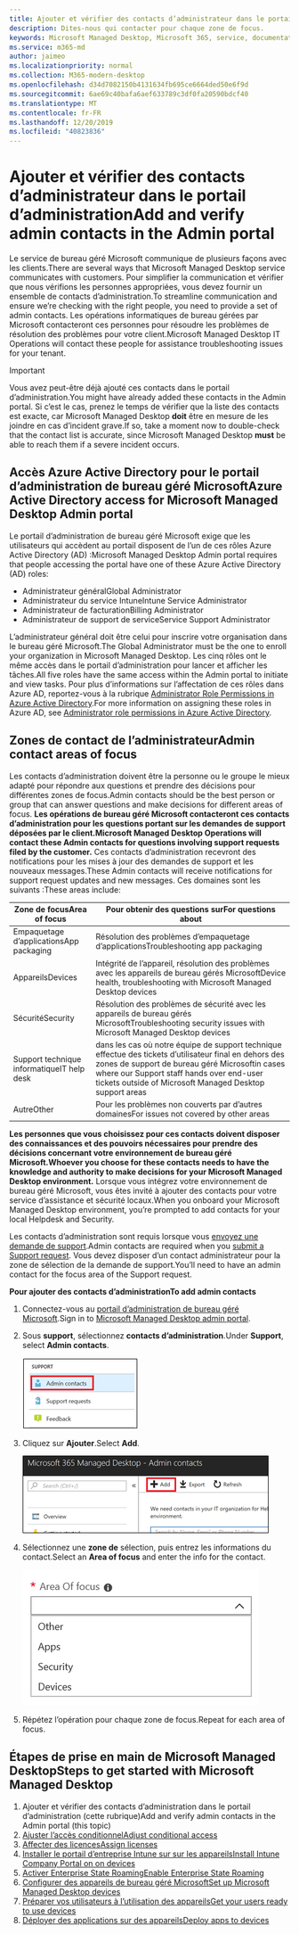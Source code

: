 ```yaml
---
title: Ajouter et vérifier des contacts d’administrateur dans le portail d’administration
description: Dites-nous qui contacter pour chaque zone de focus.
keywords: Microsoft Managed Desktop, Microsoft 365, service, documentation
ms.service: m365-md
author: jaimeo
ms.localizationpriority: normal
ms.collection: M365-modern-desktop
ms.openlocfilehash: d34d7082150b4131634fb695ce6664ded50e6f9d
ms.sourcegitcommit: 6ae69c40bafa6aef633789c3df0fa20590bdcf40
ms.translationtype: MT
ms.contentlocale: fr-FR
ms.lasthandoff: 12/20/2019
ms.locfileid: "40823836"
---
```

# <a name="add-and-verify-admin-contacts-in-the-admin-portal"></a><span data-ttu-id="48830-104">Ajouter et vérifier des contacts d’administrateur dans le portail d’administration</span><span class="sxs-lookup"><span data-stu-id="48830-104">Add and verify admin contacts in the Admin portal</span></span>

<span data-ttu-id="48830-105">Le service de bureau géré Microsoft communique de plusieurs façons avec les clients.</span><span class="sxs-lookup"><span data-stu-id="48830-105">There are several ways that Microsoft Managed Desktop service communicates with customers.</span></span> <span data-ttu-id="48830-106">Pour simplifier la communication et vérifier que nous vérifions les personnes appropriées, vous devez fournir un ensemble de contacts d’administration.</span><span class="sxs-lookup"><span data-stu-id="48830-106">To streamline communication and ensure we’re checking with the right people, you need to provide a set of admin contacts.</span></span> <span data-ttu-id="48830-107">Les opérations informatiques de bureau gérées par Microsoft contacteront ces personnes pour résoudre les problèmes de résolution des problèmes pour votre client.</span><span class="sxs-lookup"><span data-stu-id="48830-107">Microsoft Managed Desktop IT Operations will contact these people for assistance troubleshooting issues for your tenant.</span></span>

> [!IMPORTANT]
> <span data-ttu-id="48830-108">Vous avez peut-être déjà ajouté ces contacts dans le portail d’administration.</span><span class="sxs-lookup"><span data-stu-id="48830-108">You might have already added these contacts in the Admin portal.</span></span> <span data-ttu-id="48830-109">Si c’est le cas, prenez le temps de vérifier que la liste des contacts est exacte, car Microsoft Managed Desktop **doit** être en mesure de les joindre en cas d’incident grave.</span><span class="sxs-lookup"><span data-stu-id="48830-109">If so, take a moment now to double-check that the contact list is accurate, since Microsoft Managed Desktop **must** be able to reach them if a severe incident occurs.</span></span>

## <a name="azure-active-directory-access-for-microsoft-managed-desktop-admin-portal"></a><span data-ttu-id="48830-110">Accès Azure Active Directory pour le portail d’administration de bureau géré Microsoft</span><span class="sxs-lookup"><span data-stu-id="48830-110">Azure Active Directory access for Microsoft Managed Desktop Admin portal</span></span>

<span data-ttu-id="48830-111">Le portail d’administration de bureau géré Microsoft exige que les utilisateurs qui accèdent au portail disposent de l’un de ces rôles Azure Active Directory (AD) :</span><span class="sxs-lookup"><span data-stu-id="48830-111">Microsoft Managed Desktop Admin portal requires that people accessing the portal have one of these Azure Active Directory (AD) roles:</span></span>
- <span data-ttu-id="48830-112">Administrateur général</span><span class="sxs-lookup"><span data-stu-id="48830-112">Global Administrator</span></span>
- <span data-ttu-id="48830-113">Administrateur du service Intune</span><span class="sxs-lookup"><span data-stu-id="48830-113">Intune Service Administrator</span></span>
- <span data-ttu-id="48830-114">Administrateur de facturation</span><span class="sxs-lookup"><span data-stu-id="48830-114">Billing Administrator</span></span>
- <span data-ttu-id="48830-115">Administrateur de support de service</span><span class="sxs-lookup"><span data-stu-id="48830-115">Service Support Administrator</span></span>

<span data-ttu-id="48830-116">L’administrateur général doit être celui pour inscrire votre organisation dans le bureau géré Microsoft.</span><span class="sxs-lookup"><span data-stu-id="48830-116">The Global Administrator must be the one to enroll your organization in Microsoft Managed Desktop.</span></span> <span data-ttu-id="48830-117">Les cinq rôles ont le même accès dans le portail d’administration pour lancer et afficher les tâches.</span><span class="sxs-lookup"><span data-stu-id="48830-117">All five roles have the same access within the Admin portal to initiate and view tasks.</span></span> <span data-ttu-id="48830-118">Pour plus d’informations sur l’affectation de ces rôles dans Azure AD, reportez-vous à la rubrique [Administrator Role Permissions in Azure Active Directory](https://docs.microsoft.com/azure/active-directory/users-groups-roles/directory-assign-admin-roles).</span><span class="sxs-lookup"><span data-stu-id="48830-118">For more information on assigning these roles in Azure AD, see [Administrator role permissions in Azure Active Directory](https://docs.microsoft.com/azure/active-directory/users-groups-roles/directory-assign-admin-roles).</span></span> 

## <a name="admin-contact-areas-of-focus"></a><span data-ttu-id="48830-119">Zones de contact de l’administrateur</span><span class="sxs-lookup"><span data-stu-id="48830-119">Admin contact areas of focus</span></span>

<span data-ttu-id="48830-120">Les contacts d’administration doivent être la personne ou le groupe le mieux adapté pour répondre aux questions et prendre des décisions pour différentes zones de focus.</span><span class="sxs-lookup"><span data-stu-id="48830-120">Admin contacts should be the best person or group that can answer questions and make decisions for different areas of focus.</span></span> <span data-ttu-id="48830-121">**Les opérations de bureau géré Microsoft contacteront ces contacts d’administration pour les questions portant sur les demandes de support déposées par le client.**</span><span class="sxs-lookup"><span data-stu-id="48830-121">**Microsoft Managed Desktop Operations will contact these Admin contacts for questions involving support requests filed by the customer.**</span></span> <span data-ttu-id="48830-122">Ces contacts d’administration recevront des notifications pour les mises à jour des demandes de support et les nouveaux messages.</span><span class="sxs-lookup"><span data-stu-id="48830-122">These Admin contacts will receive notifications for support request updates and new messages.</span></span> <span data-ttu-id="48830-123">Ces domaines sont les suivants :</span><span class="sxs-lookup"><span data-stu-id="48830-123">These areas include:</span></span>

<span data-ttu-id="48830-124">Zone de focus</span><span class="sxs-lookup"><span data-stu-id="48830-124">Area of focus</span></span> | <span data-ttu-id="48830-125">Pour obtenir des questions sur</span><span class="sxs-lookup"><span data-stu-id="48830-125">For questions about</span></span>
--- | ---
<span data-ttu-id="48830-126">Empaquetage d’applications</span><span class="sxs-lookup"><span data-stu-id="48830-126">App packaging</span></span> | <span data-ttu-id="48830-127">Résolution des problèmes d’empaquetage d’applications</span><span class="sxs-lookup"><span data-stu-id="48830-127">Troubleshooting app packaging</span></span>
<span data-ttu-id="48830-128">Appareils</span><span class="sxs-lookup"><span data-stu-id="48830-128">Devices</span></span> | <span data-ttu-id="48830-129">Intégrité de l’appareil, résolution des problèmes avec les appareils de bureau gérés Microsoft</span><span class="sxs-lookup"><span data-stu-id="48830-129">Device health, troubleshooting with Microsoft Managed Desktop devices</span></span>
<span data-ttu-id="48830-130">Sécurité</span><span class="sxs-lookup"><span data-stu-id="48830-130">Security</span></span> | <span data-ttu-id="48830-131">Résolution des problèmes de sécurité avec les appareils de bureau gérés Microsoft</span><span class="sxs-lookup"><span data-stu-id="48830-131">Troubleshooting security issues with Microsoft Managed Desktop devices</span></span>
<span data-ttu-id="48830-132">Support technique informatique</span><span class="sxs-lookup"><span data-stu-id="48830-132">IT help desk</span></span> | <span data-ttu-id="48830-133">dans les cas où notre équipe de support technique effectue des tickets d’utilisateur final en dehors des zones de support de bureau géré Microsoft</span><span class="sxs-lookup"><span data-stu-id="48830-133">in cases where our Support staff hands over end-user tickets outside of Microsoft Managed Desktop support areas</span></span> 
<span data-ttu-id="48830-134">Autre</span><span class="sxs-lookup"><span data-stu-id="48830-134">Other</span></span> | <span data-ttu-id="48830-135">Pour les problèmes non couverts par d’autres domaines</span><span class="sxs-lookup"><span data-stu-id="48830-135">For issues not covered by other areas</span></span>

<span data-ttu-id="48830-136">**Les personnes que vous choisissez pour ces contacts doivent disposer des connaissances et des pouvoirs nécessaires pour prendre des décisions concernant votre environnement de bureau géré Microsoft.**</span><span class="sxs-lookup"><span data-stu-id="48830-136">**Whoever you choose for these contacts needs to have the knowledge and authority to make decisions for your Microsoft Managed Desktop environment.**</span></span> <span data-ttu-id="48830-137">Lorsque vous intégrez votre environnement de bureau géré Microsoft, vous êtes invité à ajouter des contacts pour votre service d’assistance et sécurité locaux.</span><span class="sxs-lookup"><span data-stu-id="48830-137">When you onboard your Microsoft Managed Desktop environment, you’re prompted to add contacts for your local Helpdesk and Security.</span></span> 

<span data-ttu-id="48830-138">Les contacts d’administration sont requis lorsque vous [envoyez une demande de support](../service-description/support.md).</span><span class="sxs-lookup"><span data-stu-id="48830-138">Admin contacts are required when you [submit a Support request](../service-description/support.md).</span></span> <span data-ttu-id="48830-139">Vous devez disposer d’un contact administrateur pour la zone de sélection de la demande de support.</span><span class="sxs-lookup"><span data-stu-id="48830-139">You’ll need to have an admin contact for the focus area of the Support request.</span></span> 

<span data-ttu-id="48830-140">**Pour ajouter des contacts d’administration**</span><span class="sxs-lookup"><span data-stu-id="48830-140">**To add admin contacts**</span></span>

1.  <span data-ttu-id="48830-141">Connectez-vous au [portail d’administration de bureau géré Microsoft](https://aka.ms/mwaasportal).</span><span class="sxs-lookup"><span data-stu-id="48830-141">Sign in to [Microsoft Managed Desktop admin portal](https://aka.ms/mwaasportal).</span></span> 

2.  <span data-ttu-id="48830-142">Sous **support**, sélectionnez **contacts d’administration**.</span><span class="sxs-lookup"><span data-stu-id="48830-142">Under **Support**, select **Admin contacts**.</span></span> 

    ![Menu support, contacts administrateur dans la partie supérieure sélectionnée](images/admincontacts.png)

3. <span data-ttu-id="48830-144">Cliquez sur **Ajouter**.</span><span class="sxs-lookup"><span data-stu-id="48830-144">Select **Add**.</span></span>

    ![Portail d’administration, bouton Ajouter, à gauche de l’option Exporter et actualiser](images/adminadd.png)

4.  <span data-ttu-id="48830-146">Sélectionnez une **zone de** sélection, puis entrez les informations du contact.</span><span class="sxs-lookup"><span data-stu-id="48830-146">Select an **Area of focus** and enter the info for the contact.</span></span> 

    ![Liste des domaines ciblés, tels que les autres, les applications et la sécurité](images/areaoffocus.png)

5. <span data-ttu-id="48830-148">Répétez l’opération pour chaque zone de focus.</span><span class="sxs-lookup"><span data-stu-id="48830-148">Repeat for each area of focus.</span></span> 

## <a name="steps-to-get-started-with-microsoft-managed-desktop"></a><span data-ttu-id="48830-149">Étapes de prise en main de Microsoft Managed Desktop</span><span class="sxs-lookup"><span data-stu-id="48830-149">Steps to get started with Microsoft Managed Desktop</span></span>

1. <span data-ttu-id="48830-150">Ajouter et vérifier des contacts d’administration dans le portail d’administration (cette rubrique)</span><span class="sxs-lookup"><span data-stu-id="48830-150">Add and verify admin contacts in the Admin portal (this topic)</span></span>
2. [<span data-ttu-id="48830-151">Ajuster l’accès conditionnel</span><span class="sxs-lookup"><span data-stu-id="48830-151">Adjust conditional access</span></span>](conditional-access.md)
3. [<span data-ttu-id="48830-152">Affecter des licences</span><span class="sxs-lookup"><span data-stu-id="48830-152">Assign licenses</span></span>](assign-licenses.md)
4. [<span data-ttu-id="48830-153">Installer le portail d’entreprise Intune sur sur les appareils</span><span class="sxs-lookup"><span data-stu-id="48830-153">Install Intune Company Portal on on devices</span></span>](company-portal.md)
5. [<span data-ttu-id="48830-154">Activer Enterprise State Roaming</span><span class="sxs-lookup"><span data-stu-id="48830-154">Enable Enterprise State Roaming</span></span>](enterprise-state-roaming.md)
6. [<span data-ttu-id="48830-155">Configurer des appareils de bureau géré Microsoft</span><span class="sxs-lookup"><span data-stu-id="48830-155">Set up Microsoft Managed Desktop devices</span></span>](set-up-devices.md)
7. [<span data-ttu-id="48830-156">Préparer vos utilisateurs à l’utilisation des appareils</span><span class="sxs-lookup"><span data-stu-id="48830-156">Get your users ready to use devices</span></span>](get-started-devices.md)
8. [<span data-ttu-id="48830-157">Déployer des applications sur des appareils</span><span class="sxs-lookup"><span data-stu-id="48830-157">Deploy apps to devices</span></span>](deploy-apps.md)